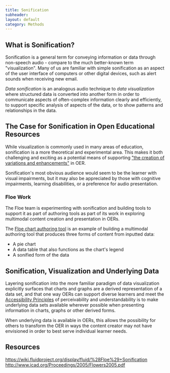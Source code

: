 ```yaml
---
title: Sonification
subheader:
layout: default
category: Methods
---
```


## What is Sonification?

Sonification is a general term for conveying information or data through non-speech audio - compare to the much better-known term "visualization". Many of us are familiar with simple sonification as an aspect of the user interface of computers or other digital devices, such as alert sounds when receiving new email.

*Data sonification* is an analogous audio technique to *data visualization* where structured data is converted into another form in order to communicate aspects of often-complex information clearly and efficiently, to support specific analysis of aspects of the data, or to show patterns and relationships in the data.

## The Case for Sonification in Open Educational Resources

While visualization is commonly used in many areas of education, sonification is a more theoretical and experimental area. This makes it both challenging and exciting as a potential means of supporting ["the creation of variations and enhancements"](/Techniques.html#AllowTheCreationOfVariationsAndEnhancements) in OER.

Sonification's most obvious audience would seem to be the learner with visual impairments, but it may also be appreciated by those with cognitive impairments, learning disabilities, or a preference for audio presentation.

<!-- TODO: fix external links before publishing -->

### Floe Work

The Floe team is experimenting with sonification and building tools to support it as part of authoring tools as part of its work in exploring multimodal content creation and presentation in OERs.

The <a href="http://build.fluidproject.org/chartAuthoring/demos/" target="blank" class="link-external">Floe chart authoring tool</a> is an example of building a multimodal authoring tool that produces three forms of content from inputted data:

* A pie chart
* A data table that also functions as the chart's legend
* A sonified form of the data

## Sonification, Visualization and Underlying Data

Layering sonification into the more familiar paradigm of data visualization explicitly surfaces that charts and graphs are a derived representation of a data set, and that one way OERs can support diverse learners and meet the [Accessibility Principles](/AccessiblityPrinciples.html) of perceivability and understandability is to make underlying data sets available wherever possible when presenting information in charts, graphs or other derived forms.

When underlying data is available in OERs, this allows the possibility for others to transform the OER in ways the content creator may not have envisioned in order to best serve individual learner needs.

## Resources
https://wiki.fluidproject.org/display/fluid/%28Floe%29+Sonification
http://www.icad.org/Proceedings/2005/Flowers2005.pdf
